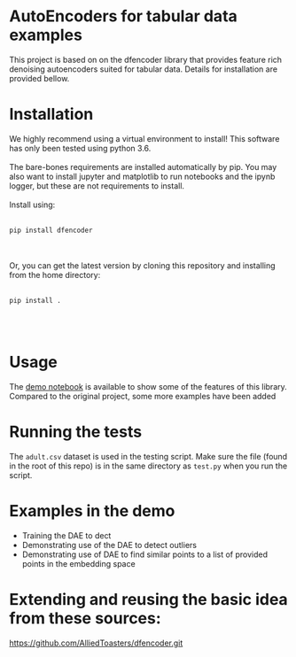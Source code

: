 # AutoEncoders for tabular data examples

This project is based on on the dfencoder library that provides feature rich denoising autoencoders suited for tabular data. Details for installation are provided bellow. 


# Installation
We highly recommend using a virtual environment to install! This software has only been tested using python 3.6.<br><br>
The bare-bones requirements are installed automatically by pip. You may also want to install jupyter and matplotlib to run notebooks and the ipynb logger, but these are not requirements to install.<br><br>
Install using:<br><br>
```
pip install dfencoder
```
<br><br>
Or, you can get the latest version by cloning this repository and installing from the home directory:
<br><br>
```
pip install .
```
<br><br>
# Usage
The [demo notebook](demo_data/demo.ipynb) is available to show some of the features of this library.
Compared to the original project, some more examples have been added

# Running the tests
The `adult.csv` dataset is used in the testing script. Make sure the file (found in the root of this repo) is in the same directory as `test.py` when you run the script.


# Examples in the demo
* Training the DAE to dect
* Demonstrating use of the DAE to detect outliers
* Demonstrating use of DAE to find similar points to a list of provided points in the embedding space 


# Extending and reusing the basic idea from these sources:
https://github.com/AlliedToasters/dfencoder.git


